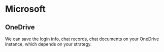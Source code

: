 # Microsoft

## OneDrive

We can save the login info, chat records, chat documents on your OneDrive instance, which depends on your strategy.
